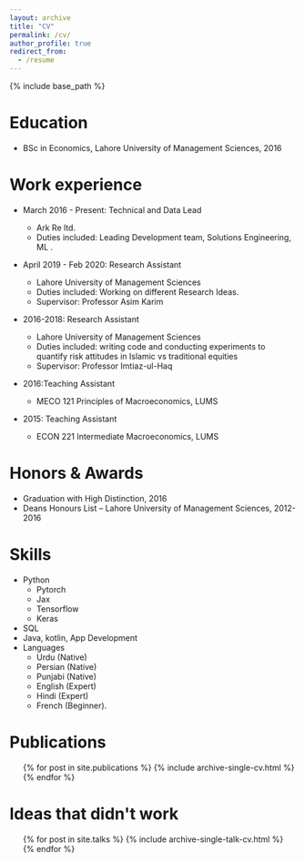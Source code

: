 ```yaml
---
layout: archive
title: "CV"
permalink: /cv/
author_profile: true
redirect_from:
  - /resume
---
```


{% include base_path %}

Education
======
* BSc in Economics, Lahore University of Management Sciences, 2016

Work experience
======

* March 2016 - Present: Technical and Data Lead
  * Ark Re ltd.
  * Duties included: Leading Development team, Solutions Engineering, ML .

* April 2019 - Feb 2020: Research Assistant
  * Lahore University of Management Sciences
  * Duties included: Working on different Research Ideas.
  * Supervisor: Professor Asim Karim

* 2016-2018: Research Assistant
  * Lahore University of Management Sciences
  * Duties included: writing code and conducting experiments to quantify risk attitudes in Islamic vs traditional equities
  * Supervisor: Professor Imtiaz-ul-Haq
  
* 2016:Teaching Assistant
  * MECO 121 Principles of Macroeconomics, LUMS


* 2015: Teaching Assistant
  * ECON 221 Intermediate Macroeconomics, LUMS

Honors & Awards
======
* Graduation with High Distinction, 2016
* Deans Honours List – Lahore University of Management Sciences, 2012-2016
  
Skills
======
* Python
  * Pytorch
  * Jax
  * Tensorflow
  * Keras
* SQL
* Java, kotlin, App Development
* Languages
  * Urdu (Native)
  * Persian (Native)
  * Punjabi (Native)
  * English (Expert)
  * Hindi (Expert)
  * French (Beginner).

Publications
======
  <ul>{% for post in site.publications %}
    {% include archive-single-cv.html %}
  {% endfor %}</ul>
  
<!-- Teaching
======
  <ul>{% for post in site.teaching %}
    {% include archive-single-cv.html %}
  {% endfor %}</ul> -->

Ideas that didn't work
======
  <ul>{% for post in site.talks %}
    {% include archive-single-talk-cv.html %}
  {% endfor %}</ul>
  

